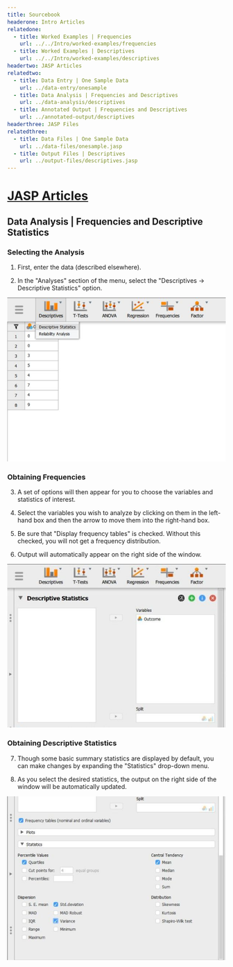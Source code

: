 ```yaml
---
title: Sourcebook
headerone: Intro Articles
relatedone:
  - title: Worked Examples | Frequencies
    url: ../../Intro/worked-examples/frequencies
  - title: Worked Examples | Descriptives
    url: ../../Intro/worked-examples/descriptives
headertwo: JASP Articles
relatedtwo:
  - title: Data Entry | One Sample Data
    url: ../data-entry/onesample
  - title: Data Analysis | Frequencies and Descriptives
    url: ../data-analysis/descriptives
  - title: Annotated Output | Frequencies and Descriptives
    url: ../annotated-output/descriptives
headerthree: JASP Files
relatedthree:
  - title: Data Files | One Sample Data
    url: ../data-files/onesample.jasp
  - title: Output Files | Descriptives
    url: ../output-files/descriptives.jasp
---
```


# [JASP Articles](../index.md)

## Data Analysis | Frequencies and Descriptive Statistics

### Selecting the Analysis

1. First, enter the data (described elsewhere). 

2. In the "Analyses" section of the menu, select the "Descriptives → Descriptive Statistics" option.

<p align="center"><kbd><img src="descriptives1.png"></kbd></p>

### Obtaining Frequencies

3. A set of options will then appear for you to choose the variables and statistics of interest.

4. Select the variables you wish to analyze by clicking on them in the left-hand box and then the arrow to move them into the right-hand box.

5. Be sure that "Display frequency tables" is checked. Without this checked, you will not get a frequency distribution.

6. Output will automatically appear on the right side of the window. 

<p align="center"><kbd><img src="descriptives2.png"></kbd></p>

### Obtaining Descriptive Statistics

7. Though some basic summary statistics are displayed by default, you can make changes by expanding the "Statistics" drop-down menu.

8. As you select the desired statistics, the output on the right side of the window will be automatically updated. 

<p align="center"><kbd><img src="descriptives3.png"></kbd></p>
